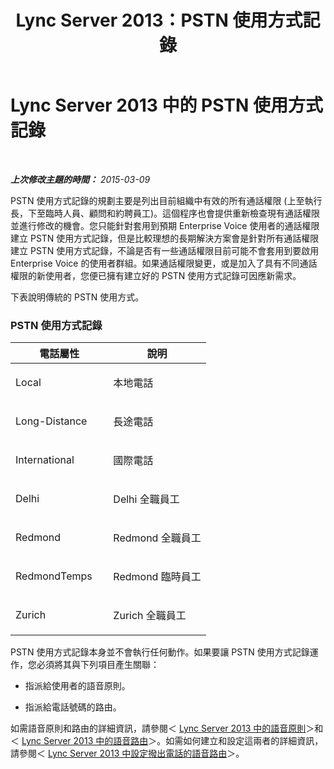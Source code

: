 ﻿---
title: Lync Server 2013：PSTN 使用方式記錄
TOCTitle: PSTN 使用方式記錄
ms:assetid: b5f624aa-abe8-455b-a8e3-c228be230463
ms:mtpsurl: https://technet.microsoft.com/zh-tw/library/Gg412878(v=OCS.15)
ms:contentKeyID: 49292074
ms.date: 08/24/2015
mtps_version: v=OCS.15
ms.translationtype: HT
---

# Lync Server 2013 中的 PSTN 使用方式記錄

 

_**上次修改主題的時間：** 2015-03-09_

PSTN 使用方式記錄的規劃主要是列出目前組織中有效的所有通話權限 (上至執行長，下至臨時人員、顧問和約聘員工)。這個程序也會提供重新檢查現有通話權限並進行修改的機會。您只能針對套用到預期 Enterprise Voice 使用者的通話權限建立 PSTN 使用方式記錄，但是比較理想的長期解決方案會是針對所有通話權限建立 PSTN 使用方式記錄，不論是否有一些通話權限目前可能不會套用到要啟用 Enterprise Voice 的使用者群組。如果通話權限變更，或是加入了具有不同通話權限的新使用者，您便已擁有建立好的 PSTN 使用方式記錄可因應新需求。

下表說明傳統的 PSTN 使用方式。

### PSTN 使用方式記錄

<table>
<colgroup>
<col style="width: 50%" />
<col style="width: 50%" />
</colgroup>
<thead>
<tr class="header">
<th>電話屬性</th>
<th>說明</th>
</tr>
</thead>
<tbody>
<tr class="odd">
<td><p>Local</p></td>
<td><p>本地電話</p></td>
</tr>
<tr class="even">
<td><p>Long-Distance</p></td>
<td><p>長途電話</p></td>
</tr>
<tr class="odd">
<td><p>International</p></td>
<td><p>國際電話</p></td>
</tr>
<tr class="even">
<td><p>Delhi</p></td>
<td><p>Delhi 全職員工</p></td>
</tr>
<tr class="odd">
<td><p>Redmond</p></td>
<td><p>Redmond 全職員工</p></td>
</tr>
<tr class="even">
<td><p>RedmondTemps</p></td>
<td><p>Redmond 臨時員工</p></td>
</tr>
<tr class="odd">
<td><p>Zurich</p></td>
<td><p>Zurich 全職員工</p></td>
</tr>
</tbody>
</table>


PSTN 使用方式記錄本身並不會執行任何動作。如果要讓 PSTN 使用方式記錄運作，您必須將其與下列項目產生關聯：

  - 指派給使用者的語音原則。

  - 指派給電話號碼的路由。

如需語音原則和路由的詳細資訊，請參閱＜ [Lync Server 2013 中的語音原則](lync-server-2013-voice-policies.md)＞和＜ [Lync Server 2013 中的語音路由](lync-server-2013-voice-routes.md)＞。如需如何建立和設定這兩者的詳細資訊，請參閱＜ [Lync Server 2013 中設定撥出電話的語音路由](lync-server-2013-configuring-voice-routes-for-outbound-calls.md)＞。


